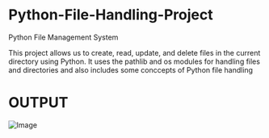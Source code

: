 # Python-File-Handling-Project

Python File Management System

This project allows us to create, read, update, and delete files in the current directory using Python.
It uses the pathlib and os modules for handling files and directories and also includes some conccepts of Python file handling

# OUTPUT

![Image](https://github.com/user-attachments/assets/667435ab-a38e-4262-97b3-9c1f3f97686f)


